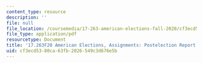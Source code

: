 ```yaml
---
content_type: resource
description: ''
file: null
file_location: /coursemedia/17-263-american-elections-fall-2020/cf3ecd5380ca63fb2026549c3d676e5b_MIT17_263F20_Postelection.pdf
file_type: application/pdf
resourcetype: Document
title: '17.263F20 American Elections, Assignments: Postelection Report'
uid: cf3ecd53-80ca-63fb-2026-549c3d676e5b
---
```

